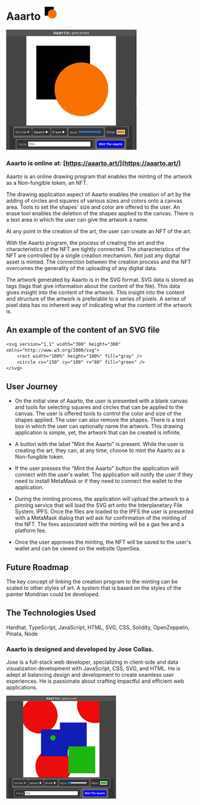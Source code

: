 # Aaarto   <img src="art/aaarto-logo.svg" width="40" />

<img src="art/aaarto-screen-2025-2-7.png" width="350" />

### Aaarto is online at: [https://aaarto.art/](https://aaarto.art/)

Aaarto is an online drawing program that enables the minting of the artwork as a Non-fungible token, an NFT.

The drawing application aspect of Aaarto enables the creation of art by the adding of circles and squares of various sizes and colors onto a canvas area. Tools to set the shapes' size and color are offered to the user. An erase tool enables the deletion of the shapes applied to the canvas. There is a text area in which the user can give the artwork a name.

At any point in the creation of the art, the user can create an NFT of the art.

With the Aaarto program, the process of creating the art and the characteristics of the NFT are tightly connected. The characteristics of the NFT are controlled by a single creation mechanism. Not just any digital asset is minted. The connection between the creation process and the NFT overcomes the generality of the uploading of any digital data. 

The artwork generated by Aaarto is in the SVG format. SVG data is stored as tags (tags that give information about the content of the file). This data gives insight into the content of the artwork. This insight into the content and structure of the artwork is preferable to a series of pixels. A series of pixel data has no inherent way of indicating what the content of the artwork is.

## An example of the content of an SVG file

```
<svg version="1.1" width="300" height="300" xmlns="http://www.w3.org/2000/svg">
    <rect width="100%" height="100%" fill="gray" />
    <circle cx="150" cy="100" r="80" fill="green" />
</svg>
```

## User Journey

- On the initial view of Aaarto, the user is presented with a blank canvas and tools for selecting squares and circles that can be applied to the canvas. The user is offered tools to control the color and size of the shapes applied. The user can also remove the shapes. There is a text box in which the user can optionally name the artwork. This drawing application is simple, yet, the artwork that can be created is infinite. 

- A button with the label "Mint the Aaarto" is present. While the user is creating the art, they can, at any time, choose to mint the Aaarto as a Non-fungible token.

- If the user presses the "Mint the Aaarto" button the application will connect with the user's wallet. The application will notify the user if they need to install MetaMask or if they need to connect the wallet to the application.

- During the minting process, the application will upload the artwork to a pinning service that will load the SVG art onto the Interplanetary File System, IPFS. Once the files are loaded to the IPFS the user is presented with a MetaMask dialog that will ask for confirmation of the minting of the NFT. The fees associated with the minting will be a gas fee and a platform fee.
 
- Once the user approves the minting, the NFT will be saved to the user's wallet and can be viewed on the website OpenSea.

## Future Roadmap

The key concept of linking the creation program to the minting can be scaled to other styles of art. A system that is based on the styles of the painter Mondrian could be developed. 

## The Technologies Used
Hardhat, TypeScript, JavaScript, HTML, SVG, CSS, Solidity, OpenZeppelin, Pinata, Node

### Aaarto is designed and developed by Jose Collas. 

Jose is a full-stack web developer, specializing in client-side and data visualization
development with JavaScript, CSS, SVG, and HTML. He is adept at balancing design and
development to create seamless user experiences. He is passionate about crafting impactful and efficient web applications.

<img src="art/aaarto-2025-1-6.png" width="295" />
